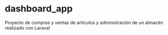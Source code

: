 # dashboard_app
Proyecto de compras y ventas de articulos y administración de un almacén realizado con Laravel 
